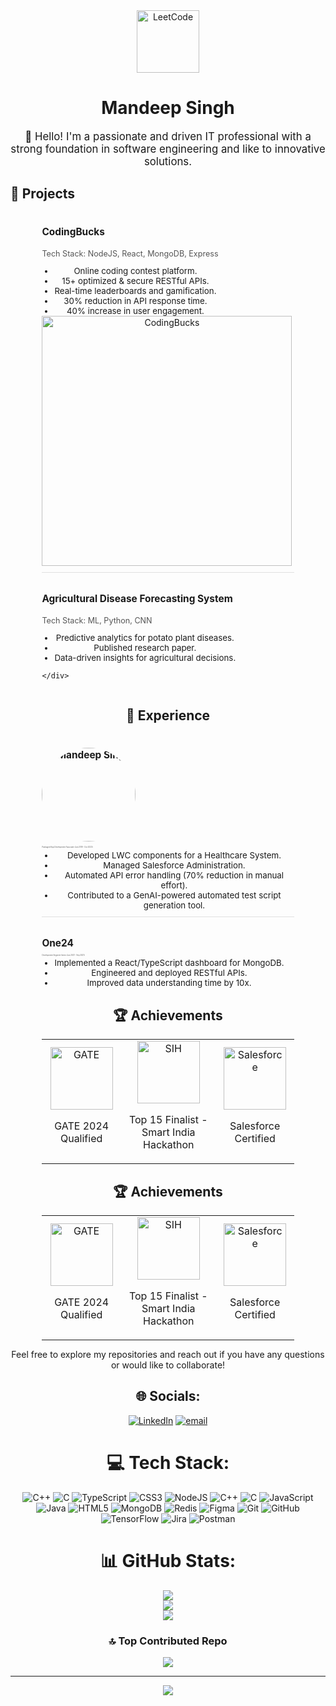 <div align="center">
<!--     <img src="https://img.freepik.com/free-vector/web-development-concept-with-programmer-ar_107791-17049.jpg?t=st=1746341628~exp=1746345228~hmac=326dca67229987ad1a60aaacab154c6c9ef70cd6b43189554ed42afb63d840ac&w=1480" alt="Mandeep Singh" width="150" style="border-radius: 50%;"/> -->
  <a href="https://leetcode.com/hapysingh" target="_blank">
        <img src="https://cdn.sanity.io/images/oaglaatp/production/fe299a608603b8364a6ed4e20916cd6da1c9ec74-5001x3334.jpg?w=5001&h=3334&auto=format" alt="LeetCode" width="100">
    </a>
  <h1 style="font-size: 2em;">Mandeep Singh</h1>
    <p style="font-size: 1.2em;">👋 Hello! I'm a passionate and driven IT professional with a strong foundation in software engineering and like to innovative solutions.</p>
    
</div>


## 🚀 Projects

<div align="center">
    <div style="display: flex; flex-direction: column; align-items: flex-start; width: 80%; margin: auto; padding-bottom: 10px; border-bottom: 1px solid #e0e0e0;">
        <h4 style="font-size: 1.1em; margin-bottom: 5px;">CodingBucks</h4>
        <p style="font-size: 0.9em; color: #555;">Tech Stack: NodeJS, React, MongoDB, Express</p>
        <ul style="padding-left: 20px; margin-top: 0; margin-bottom: 0; font-size: 0.95em;">
            <li>Online coding contest platform.</li>
            <li>15+ optimized & secure RESTful APIs.</li>
            <li>Real-time leaderboards and gamification.</li>
            <li>30% reduction in API response time.</li>
            <li>40% increase in user engagement.</li>
        </ul>
        <div align="center">
            <img src="https://user-images.githubusercontent.com/61289382/118789731-a4778100-b8d4-11eb-8e5e-5b58149e2378.gif" alt="CodingBucks" width="400"/>
        </div>
    </div>
    <div style="display: flex; flex-direction: column; align-items: flex-start; width: 80%; margin: auto; padding-top: 10px;">
        <h4 style="font-size: 1.1em; margin-bottom: 5px;">Agricultural Disease Forecasting System</h4>
        <p style="font-size: 0.9em; color: #555;">Tech Stack: ML, Python, CNN</p>
        <ul style="padding-left: 20px; margin-top: 0; margin-bottom: 0; font-size: 0.95em;">
            <li>Predictive analytics for potato plant diseases.</li>
            <li>Published research paper.</li>
            <li>Data-driven insights for agricultural decisions.</li>
        </ul>
        
    </div>
</div>


## 💼 Experience

<div align="center">
    <div style="display: flex; flex-direction: column; align-items: flex-start; width: 80%; margin: auto; padding-bottom: 10px; border-bottom: 1px solid #e0e0e0;">
        <h4 style="font-size: 1.1em; margin-bottom: 5px;">
        <img src="https://upload.wikimedia.org/wikipedia/commons/1/1c/Accenture_logo.svg" alt="Mandeep Singh" width="150" style="border-radius: 50%;"/></h4>
        <p style="font-size: 0.2em; color: #555;">Packaged App Development Associate (Jun 2019 - Oct 2023)</p>
        <ul style="padding-left: 20px; margin-top: 0; margin-bottom: 0; font-size: 0.95em;">
            <li>Developed LWC components for a Healthcare System.</li>
            <li>Managed Salesforce Administration.</li>
            <li>Automated API error handling (70% reduction in manual effort).</li>
            <li>Contributed to a GenAI-powered automated test script generation tool.</li>
        </ul>
    </div>
    <div style="display: flex; flex-direction: column; align-items: flex-start; width: 80%; margin: auto; padding-top: 10px;">
        <h4 style="font-size: 1.1em; margin-bottom: 5px;">One24</h4>
        <p style="font-size: 0.2em; color: #555;">Development Engineer Intern (Jun 2021 - Sep 2021)</p>
        <ul style="padding-left: 20px; margin-top: 0; margin-bottom: 0; font-size: 0.95em;">
            <li>Implemented a React/TypeScript dashboard for MongoDB.</li>
            <li>Engineered and deployed RESTful APIs.</li>
            <li>Improved data understanding time by 10x.</li>
        </ul>
    </div>
</div>


## 🏆 Achievements

<div align="center">
    <table border=0 style="border: 0; width: 80%; margin: auto;">
        <tr>
            <td align="center">
                <img src="https://upload.wikimedia.org/wikipedia/en/thumb/c/c4/Graduate_Aptitude_Test_in_Engineering_%28GATE%29_logo.svg/1200px-Graduate_Aptitude_Test_in_Engineering_%28GATE%29_logo.svg/1200px-Graduate_Aptitude_Test_in_Engineering_%28GATE%29_logo.svg.png" alt="GATE" width="100">
                <p>GATE 2024 Qualified</p>
            </td>
            <td align="center">
                <img src="https://sih.gov.in/img/sih-logo.png" alt="SIH" width="100">
                <p>Top 15 Finalist - Smart India Hackathon</p>
            </td>
            <td align="center">
                <img src="https://img.shields.io/badge/Salesforce-007169?style=for-the-badge&logo=salesforce&logoColor=white" alt="Salesforce" width="100">
                <p>Salesforce Certified</p>
            </td>
        </tr>
    </table>
</div>

## 🏆 Achievements

<div align="center">
    <table border=0 style="border: 0; width: 80%; margin: auto;">
        <tr>
            <td align="center">
                <img src="https://upload.wikimedia.org/wikipedia/en/thumb/c/c4/Graduate_Aptitude_Test_in_Engineering_%28GATE%29_logo.svg/1200px-Graduate_Aptitude_Test_in_Engineering_%28GATE%29_logo.svg/1200px-Graduate_Aptitude_Test_in_Engineering_%28GATE%29_logo.svg.png" alt="GATE" width="100">
                <p>GATE 2024 Qualified</p>
            </td>
            <td align="center">
                <img src="https://sih.gov.in/img/sih-logo.png" alt="SIH" width="100">
                <p>Top 15 Finalist - Smart India Hackathon</p>
            </td>
            <td align="center">
                <img src="https://img.shields.io/badge/Salesforce-007169?style=for-the-badge&logo=salesforce&logoColor=white" alt="Salesforce" width="100">
                <p>Salesforce Certified</p>
            </td>
        </tr>
    </table>
</div>

Feel free to explore my repositories and reach out if you have any questions or would like to collaborate!


## 🌐 Socials:
[![LinkedIn](https://img.shields.io/badge/LinkedIn-%230077B5.svg?logo=linkedin&logoColor=white)](https://linkedin.com/in/mandeep-singh786) [![email](https://img.shields.io/badge/Email-D14836?logo=gmail&logoColor=white)](mailto:mandeep.singh112358@gmail.com) 

# 💻 Tech Stack:
![C++](https://img.shields.io/badge/c++-%2300599C.svg?style=plastic&logo=c%2B%2B&logoColor=white) ![C](https://img.shields.io/badge/c-%2300599C.svg?style=plastic&logo=c&logoColor=white) ![TypeScript](https://img.shields.io/badge/typescript-%23007ACC.svg?style=plastic&logo=typescript&logoColor=white) ![CSS3](https://img.shields.io/badge/css3-%231572B6.svg?style=plastic&logo=css3&logoColor=white) ![NodeJS](https://img.shields.io/badge/node.js-6DA55F?style=plastic&logo=node.js&logoColor=white) ![C++](https://img.shields.io/badge/c++-%2300599C.svg?style=plastic&logo=c%2B%2B&logoColor=white) ![C](https://img.shields.io/badge/c-%2300599C.svg?style=plastic&logo=c&logoColor=white) ![JavaScript](https://img.shields.io/badge/javascript-%23323330.svg?style=plastic&logo=javascript&logoColor=%23F7DF1E) ![Java](https://img.shields.io/badge/java-%23ED8B00.svg?style=plastic&logo=openjdk&logoColor=white) ![HTML5](https://img.shields.io/badge/html5-%23E34F26.svg?style=plastic&logo=html5&logoColor=white) ![MongoDB](https://img.shields.io/badge/MongoDB-%234ea94b.svg?style=plastic&logo=mongodb&logoColor=white) ![Redis](https://img.shields.io/badge/redis-%23DD0031.svg?style=plastic&logo=redis&logoColor=white) ![Figma](https://img.shields.io/badge/figma-%23F24E1E.svg?style=plastic&logo=figma&logoColor=white) ![Git](https://img.shields.io/badge/git-%23F05033.svg?style=plastic&logo=git&logoColor=white) ![GitHub](https://img.shields.io/badge/github-%23121011.svg?style=plastic&logo=github&logoColor=white) ![TensorFlow](https://img.shields.io/badge/TensorFlow-%23FF6F00.svg?style=plastic&logo=TensorFlow&logoColor=white) ![Jira](https://img.shields.io/badge/jira-%230A0FFF.svg?style=plastic&logo=jira&logoColor=white) ![Postman](https://img.shields.io/badge/Postman-FF6C37?style=plastic&logo=postman&logoColor=white)
# 📊 GitHub Stats:
![](https://github-readme-stats.vercel.app/api?username=mandepsingh&theme=transparent&hide_border=true&include_all_commits=false&count_private=false)<br/>
![](https://nirzak-streak-stats.vercel.app/?user=mandepsingh&theme=transparent&hide_border=true)<br/>
![](https://github-readme-stats.vercel.app/api/top-langs/?username=mandepsingh&theme=transparent&hide_border=true&include_all_commits=false&count_private=false&layout=compact)

### 🔝 Top Contributed Repo
![](https://github-contributor-stats.vercel.app/api?username=mandepsingh&limit=5&theme=dark&combine_all_yearly_contributions=true)

---
[![](https://visitcount.itsvg.in/api?id=mandepsingh&icon=0&color=0)](https://visitcount.itsvg.in)

<!-- Proudly created with GPRM ( https://gprm.itsvg.in ) -->
